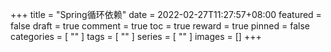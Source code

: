 +++
title = "Spring循环依赖"
date = 2022-02-27T11:27:57+08:00
featured = false
draft = true
comment = true
toc = true
reward = true
pinned = false
categories = [
  ""
]
tags = [
  ""
]
series = [
  ""
]
images = []
+++

<!--more-->
